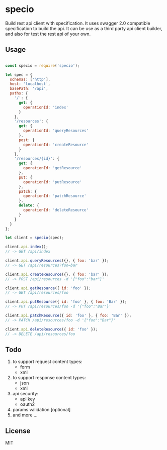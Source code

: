 # specio

Build rest api client with specification. It uses swagger 2.0 compatible specification to build the api. It can be use
as a third party api client builder, and also for test the rest api of your own.


## Usage

```js

const specio = require('specio');

let spec = {
  schemas: ['http'],
  host: 'localhost',
  basePath: '/api',
  paths: {
    '/': {
      get: {
        operationId: 'index'
      }
    },
    '/resources': {
      get: {
        operationId: 'queryResources'
      },
      post: {
        operationId: 'createResource'
      }
    },
    '/resources/{id}': {
      get: {
        operationId: 'getResource'
      },
      put: {
        operationId: 'putResource'
      },
      patch: {
        operationId: 'patchResource'
      },
      delete: {
        operationId: 'deleteResource'
      }
    }
  }
};

let client = specio(spec);

client.api.index();
// -> GET /api/index

client.api.queryResources({}, { foo: 'bar' });
// -> GET /api/resources?foo=bar

client.api.createResource({}, { foo: 'bar' });
// -> POST /api/resources -d '{"foo":"bar"}'

client.api.getResource({ id: 'foo' });
// -> GET /api/resources/foo

client.api.putResource({ id: 'foo' }, { foo: 'Bar' });
// -> PUT /api/resources/foo -d '{"foo":"Bar"}'

client.api.patchResource({ id: 'foo' }, { foo: 'Bar' });
// -> PATCH /api/resources/foo -d '{"foo":"Bar"}'

client.api.deleteResource({ id: 'foo' });
// -> DELETE /api/resources/foo

```


## Todo

1.  to support request content types:
    +  form
    +  xml
2.  to support response content types:
    +  json
    +  xml
3.  api security:
    +  api key
    +  oauth2
4.  params validation \[optional\]
5.  and more ...


## License

MIT
